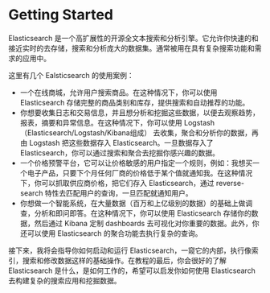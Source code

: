 # Getting Started

Elasticsearch 是一个高扩展性的开源全文本搜索和分析引擎。它允许你快速的和接近实时的去存储，搜索和分析庞大的数据集。通常被用在具有复杂搜索功能和需求的应用中。

这里有几个 Ealsticsearch 的使用案例：

* 一个在线商城，允许用户搜索商品。在这种情况下，你可以使用 Elasticsearch 存储完整的商品类别和库存，提供搜索和自动推荐的功能。
* 你想要收集日志和交易信息，并且想分析和挖掘这些数据，以便去观察趋势，报表，摘要和异常信息。在这种情况下，你可以使用 Logstash（Elasticsearch/Logstash/Kibana组成） 去收集，聚合和分析你的数据，再由 Logstash 把这些数据存入 Elasticsearch。一旦数据存入了 Elasticsearch，你可以通过搜索和聚合去挖掘你感兴趣的数据。
* 一个价格预警平台，它可以让价格敏感的用户指定一个规则，例如：我想买一个电子产品，只要下个月任何厂商的价格低于某个值就通知我。在这种情况下，你可以抓取供应商价格，把它们存入 Elasticsearch，通过 reverse-search 特性去匹配用户的查询，一旦匹配就通知用户。
* 你想做一个智能系统，在大量数据（百万和上亿级别的数据）的基础上做调查，分析和即问即答。在这种情况下，你可以使用 Elasticsearch 存储你的数据，然后通过 Kibana 定制 dashboards 去可视化对你重要的数据。此外，你还可以使用 Elasticsearch 的聚合功能去执行复杂的查询。

接下来，我将会指导你如何启动和运行 Elasticsearch，一窥它的内部，执行像索引，搜索和修改数据这样的基础操作。在教程的最后，你会很好的了解 Elasticsearch 是什么，是如何工作的，希望可以启发你如何使用 Elasticsearch 去构建复杂的搜索应用和挖掘数据。